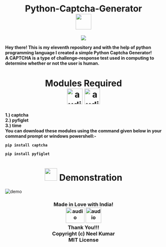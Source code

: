 <h1 align="center"> Python-Captcha-Generator<br> <img src="https://user-images.githubusercontent.com/75318831/104193473-292a1600-5446-11eb-8ce5-d4386af96c4d.png" height="50" width="50"></h1>
<p align="center"><img src="https://user-images.githubusercontent.com/75318831/104193935-a9507b80-5446-11eb-82d7-ad0b29d10608.png"></p>
<p><b>Hey there! This is my eleventh repository and with the help of python programming language I created a simple Python Captcha Generator! <br>
A CAPTCHA is a type of challenge–response test used in computing to determine whether or not the user is human.
</b></p>

<h1 align="center"> Modules Required <br> <img src="https://user-images.githubusercontent.com/75318831/104190966-e155bf80-5442-11eb-82a1-3c599f3389dc.png" alt="audio" width="50" height="50"> <img src="https://user-images.githubusercontent.com/75318831/104191074-077b5f80-5443-11eb-895b-3c2d00001c34.png" alt="audio" width="50" height="50"></h1>
<p><b>1.) captcha<br>
2.) pyfiglet<br>
3.) time<br>
You can download these modules using the command given below in your command prompt or windows powershell:-
<pre><code>pip install captcha</code></pre>
<pre><code>pip install pyfiglet</code></pre>
</b></p>
<h1 align="center"><img src="https://user-images.githubusercontent.com/75318831/104194493-6ba02280-5447-11eb-9d71-4baa18dce00f.png" width="40" height="40"> Demonstration </h1>
<img src="https://user-images.githubusercontent.com/75318831/104127222-df2e2b00-5386-11eb-8504-b9441514f0c3.png" alt="demo">
<h3 align="center"> Made in Love with India! <br> <img src="https://user-images.githubusercontent.com/75318831/104192059-54136a80-5444-11eb-98f0-4acbb45c2e13.png" alt="audio" width="60" height="50"> <img src="https://user-images.githubusercontent.com/75318831/104192450-d9971a80-5444-11eb-85b8-e1644a046123.png" alt="audio" width="50" height="50"> <br> Thank You!!! <br> Copyright (c) Neel Kumar <br> MIT License
</h3>
